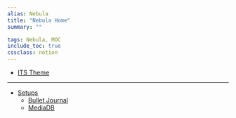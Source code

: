 ```yaml
---
alias: Nebula
title: "Nebula Home"
summary: ""

tags: Nebula, MOC
include_toc: true
cssclass: notion
---
```


- [ITS Theme](3_Nebula/ITS-Theme/ITST--ITS-Theme.md)

---
- [Setups](/tags/Setup)
	- [Bullet Journal](3_Nebula/Setup--Bullet-Journal.md)
	- [MediaDB](3_Nebula/Setup--MediaDB.md)